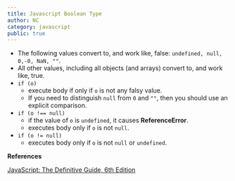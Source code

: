 ```yaml
---
title: Javascript Boolean Type
author: NC
category: javascript
public: true
---
```


- The following values convert to, and work like, false: `undefined, null, 0,-0, NaN, ""`.
- All other values, including all objects (and arrays) convert to, and work like, true.
- `if (o)`
	- execute body if only if `o` is not any falsy value.
	- If you need to distinguish `null` from `0` and `""`, then you should use an explicit comparison.
- `if (o !== null)`
	- if the value of `o` is `undefined`, it causes **ReferenceError**.
	- executes body only if `o` is not `null`.
- `if (o != null)`
	- executes body only if `o` is not `null` or `undefined`.






**References**

[JavaScript: The Definitive Guide, 6th Edition](http://shop.oreilly.com/product/9780596805531.do)
